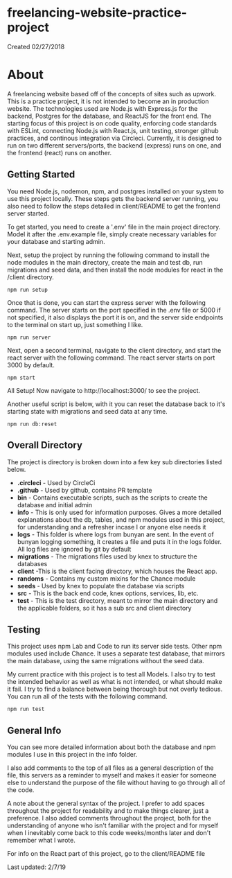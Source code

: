 # freelancing-website-practice-project
Created 02/27/2018

# About
A freelancing website based off of the concepts of sites such as upwork. This is a practice project, it is not intended to become an in production website. The technologies used are Node.js with Express.js for the backend, Postgres for the database, and ReactJS for the front end. The starting focus of this project is on code quality, enforcing code standards with ESLint, connecting Node.js with React.js, unit testing, stronger github practices, and continous integration via Circleci. Currently, it is designed to run on two different servers/ports, the backend (express) runs on one, and the frontend (react) runs on another.

## Getting Started
You need Node.js, nodemon, npm, and postgres installed on your system to use this project locally. These steps gets the backend server running, you also need to follow the steps detailed in client/README to get the frontend server started.

To get started, you need to create a '.env' file in the main project directory. Model it after the .env.example file, simply create necessary variables for your database and starting admin.

Next, setup the project by running the following command to install the node modules in the main directory, create the main and test db, run migrations and seed data, and then install the node modules for react in the /client directory.
```
npm run setup
```

Once that is done, you can start the express server with the following command. The server starts on the port specified in the .env file or 5000 if not specified, it also displays the port it is on, and the server side endpoints to the terminal on start up, just something I like.
```
npm run server
```

Next, open a second terminal, navigate to the client directory, and start the react server with the following command. The react server starts on port 3000 by default.
```
npm start
```

All Setup! Now navigate to http://localhost:3000/ to see the project.

Another useful script is below, with it you can reset the database back to it's starting state with migrations and seed data at any time.
```
npm run db:reset
```


## Overall Directory
The project is directory is broken down into a few key sub directories listed below.
* **.circleci** - Used by CircleCi
* **.github** - Used by github, contains PR template
* **bin** - Contains executable scripts, such as the scripts to create the database and initial admin
* **info** - This is only used for information purposes. Gives a more detailed explanations about the db, tables, and npm modules used in this project, for understanding and a refresher incase I or anyone else needs it
* **logs** - This folder is where logs from bunyan are sent. In the event of bunyan logging something, it creates a file and puts it in the logs folder. All log files are ignored by git by default
* **migrations** - The migrations files used by knex to structure the databases
* **client** -This is the client facing directory, which houses the React app.
* **randoms** - Contains my custom mixins for the Chance module
* **seeds** - Used by knex to populate the database via scripts
* **src** - This is the back end code, knex options, services, lib, etc.
* **test** - This is the test directory, meant to mirror the main directory and the applicable folders, so it has a sub src and client directory


## Testing
This project uses npm Lab and Code to run its server side tests. Other npm modules used include Chance. It uses a separate test database, that mirrors the main database, using the same migrations without the seed data.

My current practice with this project is to test all Models. I also try to test the intended behavior as well as what is not intended, or what should make it fail. I try to find a balance between being thorough but not overly tedious. You can run all of the tests with the following command.
```
npm run test
```

## General Info
You can see more detailed information about both the database and npm modules I use in this project in the info folder.

I also add comments to the top of all files as a general description of the file, this servers as a reminder to myself and makes it easier for someone else to understand the purpose of the file without having to go through all of the code.

A note about the general syntax of the project. I prefer to add spaces throughout the project for readability and to make things clearer, just a preference. I also added comments throughout the project, both for the understanding of anyone who isn't familiar with the project and for myself when I inevitably come back to this code weeks/months later and don't remember what I wrote.

For info on the React part of this project, go to the client/README file

Last updated: 2/7/19
